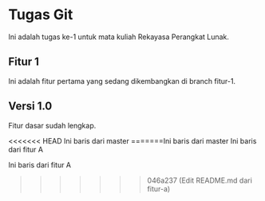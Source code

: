 # Tugas Git
Ini adalah tugas ke-1 untuk mata kuliah Rekayasa Perangkat Lunak.

## Fitur 1
Ini adalah fitur pertama yang sedang dikembangkan di branch fitur-1.

## Versi 1.0
Fitur dasar sudah lengkap.

<<<<<<< HEAD
Ini baris dari master
=======Ini baris dari master
Ini baris dari fitur A

Ini baris dari fitur A
>>>>>>> 046a237 (Edit README.md dari fitur-a)
